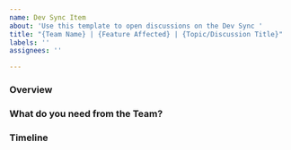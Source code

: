 ```yaml
---
name: Dev Sync Item
about: 'Use this template to open discussions on the Dev Sync '
title: "{Team Name} | {Feature Affected} | {Topic/Discussion Title}"
labels: ''
assignees: ''

---
```


### Overview 
<!-- Overview of what you want to discuss -->


### What do you need from the Team?  
<!-- Please indicate what you want from the team -->


### Timeline 
<!-- Indicate when you need this by -->
